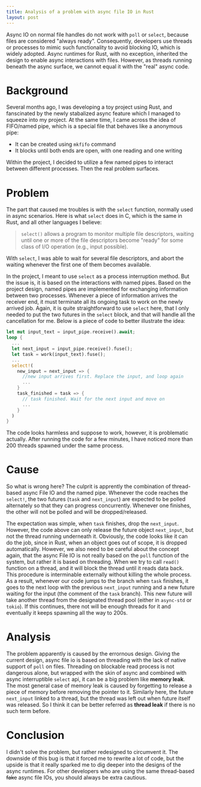 ```yaml
---
title: Analysis of a problem with async file IO in Rust
layout: post
---
```


Async IO on normal file handles do not work with `poll` or `select`, because files are considered "always ready". Consequently, developers use threads or processes to mimic such functionality to avoid blocking IO, which is widely adopted. Async runtimes for Rust, with no exception, inherited the design to enable async interactions with files. However, as threads running beneath the async surface, we cannot equal it with the "real" async code.

# Background

Several months ago, I was developing a toy project using Rust, and fanscinated by the newly stabalized async feature which I managed to squeeze into my project. At the same time, I came across the idea of FIFO/named pipe, which is a special file that behaves like a anonymous pipe:

- It can be created using `mkfifo` command
- It blocks until both ends are open, with one reading and one writing

Within the project, I decided to utilize a few named pipes to interact between different processes. Then the real problem surfaces.

# Problem

The part that caused me troubles is with the `select` function, normally used in async scenarios. Here is what `select` does in C, which is the same in Rust, and all other languages I believe:

> `select()` allows a program to monitor multiple file descriptors,
>        waiting until one or more of the file descriptors become "ready"
>        for some class of I/O operation (e.g., input possible).

With `select`, I was able to wait for several file descriptors, and abort the waiting whenever the first one of them becomes available. 

In the project, I meant to use `select` as a process interruption method. But the issue is, it is based on the interactions with named pipes. Based on the project design, named pipes are implemented for exchanging information between two processes. Whenever a piece of information arrives the receiver end, it must terminate all its ongoing task to work on the newly arrived job. Again, it is quite straightforward to use `select` here, that I only needed to put the two futures in the `select` block, and that will handle all the cancellation for me. Below is a piece of code to better illustrate the idea:

```rust
let mut input_text = input_pipe.receive().await;
loop {
  ...
  let next_input = input_pipe.receive().fuse();
  let task = work(input_text).fuse();
  ...
  select!(
    new_input = next_input => {
      //new input arrives first. Replace the input, and loop again
      ...
    }
    task_finished = task => {
      // task finished. Wait for the next input and move on
      ...
    }
  )
}
```

The code looks harmless and suppose to work, however, it is problematic actually. After running the code for a few minutes, I have noticed more than 200 threads spawned under the same process.

# Cause

So what is wrong here? The culprit is apprently the combination of thread-based async File IO and the named pipe. Whenever the code reaches the `select!`, the two futures (`task` and `next_input`) are expected to be polled alternately so that they can progress concurrently. Whenever one finishes, the other will not be polled and will be dropped/released. 

The expectation was simple, when `task` finishes, drop the `next_input`. However, the code above can only release the future object `next_input`, but not the thread running underneath it. Obviously, the code looks like it can do the job, since in Rust, when an object goes out of scope, it is dropped automatically. However, we also need to be careful about the concept again, that the async File IO is not really based on the `poll` function of the system, but rather it is based on threading. When we try to call `read()` function on a thread, and it will block the thread until it reads data back. This procedure is interminable externally without killing the whole process. As a result, whenever our code jumps to the branch when `task` finishes, it goes to the next loop with the previous `next_input` running and a new future waiting for the input (the comment of the `task` branch). This new future will take another thread from the designated thread pool (either in `async-std` or `tokio`). If this continues, there not will be enough threads for it and eventually it keeps spawning all the way to 200s. 

# Analysis

The problem apparently is caused by the errornous design. Giving the current design, async file io is based on threading with the lack of native support of `poll` on files. Threading on blockable read process is not dangerous alone, but wrapped with the skin of async and combined with async interruptible `select` api, it can be a big problem like **memory leak**. The most general case of memory leak is caused by forgetting to release a piece of memory before removing the pointer to it. Similarly here, the future `next_input` linked to a thread, but the thread was left out when future itself was released. So I think it can be better referred as **thread leak** if there is no such term before.

# Conclusion

I didn't solve the problem, but rather redesigned to circumvent it. The downside of this bug is that it forced me to rewrite a lot of code, but the upside is that it really sparked me to dig deeper into the designs of the async runtimes. For other developers who are using the same thread-based ~~fake~~ async file IOs, you should always be extra cautious.
